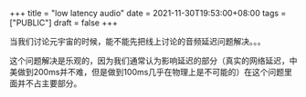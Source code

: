 +++
title = "low latency audio"
date = 2021-11-30T19:53:00+08:00
tags = ["PUBLIC"]
draft = false
+++

当我们讨论元宇宙的时候，能不能先把线上讨论的音频延迟问题解决。。。

这个问题解决是乐观的，因为我们通常认为影响延迟的部分（真实的网络延迟，中美做到200ms并不难，但是做到100ms几乎在物理上是不可能的）在这个问题里面并不占主要部分。

<!--more-->
